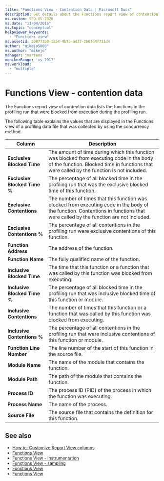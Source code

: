 ```yaml
---
title: "Functions View - Contention Data | Microsoft Docs"
description: Get details about the Functions report view of contention data, which lists the functions in the profiling run that were blocked from execution during the profiling run.
ms.custom: SEO-VS-2020
ms.date: "11/04/2016"
ms.topic: "conceptual"
helpviewer_keywords:
  - "Functions view"
ms.assetid: 208773b0-1a54-4b7a-ad37-2b6fd4f731d4
author: "mikejo5000"
ms.author: "mikejo"
manager: jmartens
monikerRange: 'vs-2017'
ms.workload:
  - "multiple"
---
```

# Functions View - contention data
The Functions report view of contention data lists the functions in the profiling run that were blocked from execution during the profiling run.

 The following table explains the values that are displayed in the Functions view of a profiling data file that was collected by using the concurrency method.

|Column|Description|
|------------|-----------------|
|**Exclusive Blocked Time**|The amount of time during which this function was blocked from executing code in the body of the function. Blocked time in functions that were called by the function is not included.|
|**Exclusive Blocked Time %**|The percentage of all blocked time in the profiling run that was the exclusive blocked time of this function.|
|**Exclusive Contentions**|The number of times that this function was blocked from executing code in the body of the function. Contentions in functions that were called by the function are not included.|
|**Exclusive Contentions %**|The percentage of all contentions in the profiling run were exclusive contentions of this function.|
|**Function Address**|The address of the function.|
|**Function Name**|The fully qualified name of the function.|
|**Inclusive Blocked Time**|The time that this function or a function that was called by this function was blocked from executing.|
|**Inclusive Blocked Time %**|The percentage of all blocked time in the profiling run that was inclusive blocked time of this function or module.|
|**Inclusive Contentions**|The number of times that this function or a function that was called by this function was blocked from executing.|
|**Inclusive Contentions %**|The percentage of all contentions in the profiling run that were inclusive contentions of this function or module.|
|**Function Line Number**|The line number of the start of this function in the source file.|
|**Module Name**|The name of the module that contains the function.|
|**Module Path**|The path of the module that contains the function.|
|**Process ID**|The process ID (PID) of the process in which the function was executing.|
|**Process Name**|The name of the process.|
|**Source File**|The source file that contains the definition for this function.|

## See also
- [How to: Customize Report View columns](../profiling/how-to-customize-report-view-columns.md)
- [Functions View](../profiling/functions-view.md)
- [Functions View - instrumentation](../profiling/functions-view-dotnet-memory-instrumentation-data.md)
- [Functions View - sampling](../profiling/functions-view-dotnet-memory-sampling-data.md)
- [Functions View](../profiling/functions-view-instrumentation-data.md)
- [Functions View](../profiling/functions-view-sampling-data.md)
